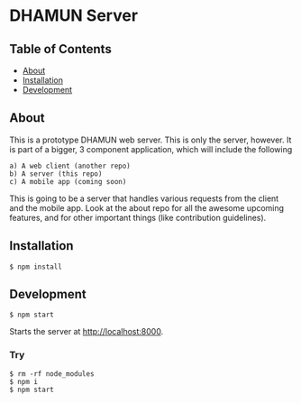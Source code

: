DHAMUN Server
=========================

## Table of Contents

- [About](#about)
- [Installation](#installation)
- [Development](#development)

## About

This is a prototype DHAMUN web server. This is only the server, however. It is part of a bigger, 3 component application, which will include the following

```
a) A web client (another repo)
b) A server (this repo)
c) A mobile app (coming soon)
```

This is going to be a server that handles various requests from the client and the mobile app.
Look at the about repo for all the awesome upcoming features, and for other important things (like contribution guidelines).

## Installation
```
$ npm install
```

## Development
```
$ npm start
```
Starts the server at [http://localhost:8000](http://localhost:8000).

### Try
```
$ rm -rf node_modules
$ npm i
$ npm start
```


